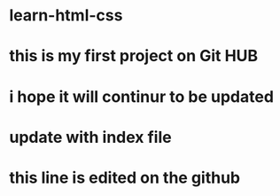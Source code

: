 # learn-html-css

# this is my first project on Git HUB

# i hope it will continur to be updated

# update with index file

# this line is edited on the github

